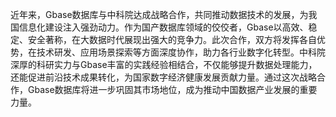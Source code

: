 近年来，Gbase数据库与中科院达成战略合作，共同推动数据技术的发展，为我国信息化建设注入强劲动力。作为国产数据库领域的佼佼者，Gbase以高效、稳定、安全著称，在大数据时代展现出强大的竞争力。此次合作，双方将发挥各自优势，在技术研发、应用场景探索等方面深度协作，助力各行业数字化转型。中科院深厚的科研实力与Gbase丰富的实践经验相结合，不仅能够提升数据处理能力，还能促进前沿技术成果转化，为国家数字经济健康发展贡献力量。通过这次战略合作，Gbase数据库将进一步巩固其市场地位，成为推动中国数据产业发展的重要力量。